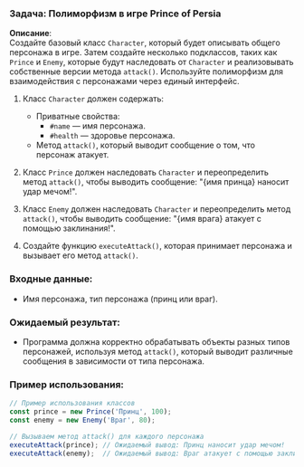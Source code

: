 ### Задача: Полиморфизм в игре Prince of Persia

**Описание**:  
Создайте базовый класс `Character`, который будет описывать общего персонажа в игре. Затем создайте несколько подклассов, таких как `Prince` и `Enemy`, которые будут наследовать от `Character` и реализовывать собственные версии метода `attack()`. Используйте полиморфизм для взаимодействия с персонажами через единый интерфейс.

1. Класс `Character` должен содержать:
   - Приватные свойства:
     - `#name` — имя персонажа.
     - `#health` — здоровье персонажа.
   - Метод `attack()`, который выводит сообщение о том, что персонаж атакует.

2. Класс `Prince` должен наследовать `Character` и переопределить метод `attack()`, чтобы выводить сообщение: "{имя принца} наносит удар мечом!".

3. Класс `Enemy` должен наследовать `Character` и переопределить метод `attack()`, чтобы выводить сообщение: "{имя врага} атакует с помощью заклинания!".

4. Создайте функцию `executeAttack()`, которая принимает персонажа и вызывает его метод `attack()`.

### Входные данные:
- Имя персонажа, тип персонажа (принц или враг).

### Ожидаемый результат:
- Программа должна корректно обрабатывать объекты разных типов персонажей, используя метод `attack()`, который выводит различные сообщения в зависимости от типа персонажа.

### Пример использования:

```javascript
// Пример использования классов
const prince = new Prince('Принц', 100);
const enemy = new Enemy('Враг', 80);

// Вызываем метод attack() для каждого персонажа
executeAttack(prince); // Ожидаемый вывод: Принц наносит удар мечом!
executeAttack(enemy);  // Ожидаемый вывод: Враг атакует с помощью заклинания!
